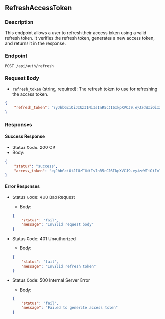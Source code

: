 
## RefreshAccessToken

### Description
This endpoint allows a user to refresh their access token using a valid refresh token. It verifies the refresh token, generates a new access token, and returns it in the response.

### Endpoint
`POST /api/auth/refresh`

### Request Body
- `refresh_token` (string, required): The refresh token to use for refreshing the access token.

```json
{
    "refresh_token": "eyJhbGciOiJIUzI1NiIsInR5cCI6IkpXVCJ9.eyJzdWIiOiIxIiwiaWF0IjoxNTE2MjM5MDIyfQ.4dUukibzs-wOwBYzNLyznxmB4t3myDPNh7zgQTOL9-c"
}
```

### Responses

#### Success Response
- Status Code: 200 OK
- Body:

```json
{
    "status": "success",
    "access_token": "eyJhbGciOiJIUzI1NiIsInR5cCI6IkpXVCJ9.eyJzdWIiOiIxIiwiaWF0IjoxNTE2MjM5MDIyfQ.4dUukibzs-wOwBYzNLyznxmB4t3myDPNh7zgQTOL9-c"
}
```

#### Error Responses
- Status Code: 400 Bad Request
    - Body:

  ```json
  {
      "status": "fail",
      "message": "Invalid request body"
  }
  ```

- Status Code: 401 Unauthorized
    - Body:

  ```json
  {
      "status": "fail",
      "message": "Invalid refresh token"
  }
  ```

- Status Code: 500 Internal Server Error
    - Body:

  ```json
  {
      "status": "fail",
      "message": "Failed to generate access token"
  }
  ```
